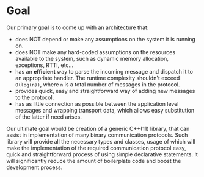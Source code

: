# Goal

Our primary goal is to come up with an architecture that:

- does NOT depend or make any assumptions on the system it is running on.
- does NOT make any hard-coded assumptions on the resources available to the system, such
as dynamic memory allocation, exceptions, RTTI, etc...
- has an **efficient** way to parse the incoming message and dispatch it to an
appropriate handler. The runtime complexity shouldn't exceed `O(log(n))`, 
where `n` is a total number of messages in the protocol.
- provides quick, easy and straightforward way of adding new messages to the 
protocol.
- has as little connection as possible between the application level messages
and wrapping transport data, which allows easy substitution of the latter if
need arises.

Our ultimate goal would be creation of a generic C++(11) library, that can 
assist in implementation of many binary communication protocols. Such 
library will provide all the necessary types and classes, usage of which will make the
implementation of the required communication protocol easy, quick and
straightforward process of using simple declarative statements. 
It will significantly reduce the amount of boilerplate code and boost the 
development process.
